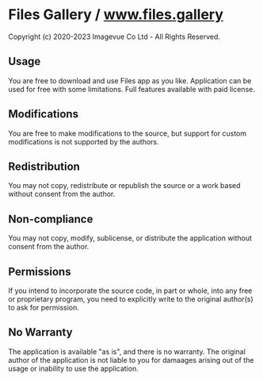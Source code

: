 
# Files Gallery / www.files.gallery

Copyright (c) 2020-2023 Imagevue Co Ltd - All Rights Reserved.

## Usage
You are free to download and use Files app as you like. Application can be used for free with some limitations. Full features available with paid license.

## Modifications
You are free to make modifications to the source, but support for custom modifications is not supported by the authors.

## Redistribution
You may not copy, redistribute or republish the source or a work based without consent from the author.

## Non-compliance
You may not copy, modify, sublicense, or distribute the application without consent from the author.

## Permissions
If you intend to incorporate the source code, in part or whole, into any free or proprietary program, you need to explicitly write to the original author(s) to ask for permission.

## No Warranty
The application is available "as is", and there is no warranty. The original author of the application is not liable to you for damaages arising out of the usage or inability to use the application.
